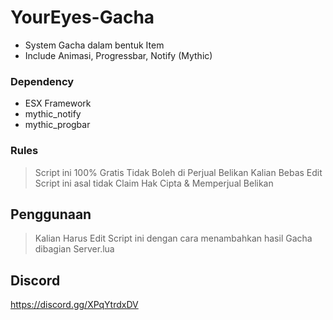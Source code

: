 # YourEyes-Gacha

- System Gacha dalam bentuk Item
- Include Animasi, Progressbar, Notify (Mythic)

### Dependency
- ESX Framework
- mythic_notify
- mythic_progbar

### Rules
> Script ini 100% Gratis Tidak Boleh di Perjual Belikan
> Kalian Bebas Edit Script ini asal tidak Claim Hak Cipta & Memperjual Belikan

## Penggunaan
> Kalian Harus Edit Script ini dengan cara menambahkan hasil Gacha dibagian Server.lua

## Discord
https://discord.gg/XPqYtrdxDV
